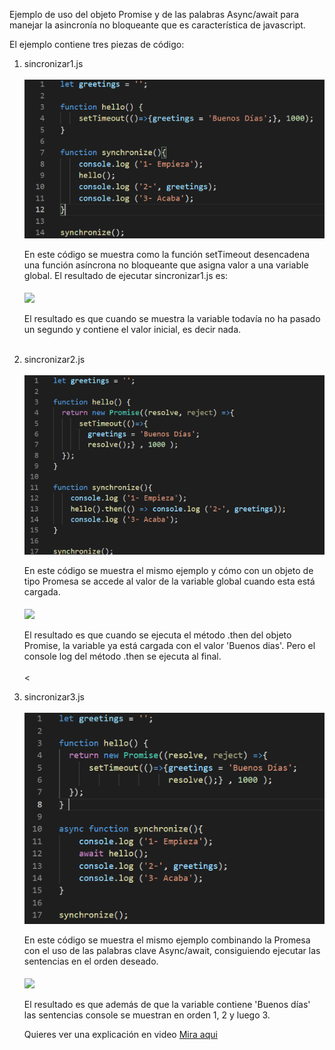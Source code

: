 Ejemplo de uso del objeto Promise y de las palabras Async/await para manejar la asincronía no bloqueante que es característica de javascript.

El ejemplo contiene tres piezas de código:

1) sincronizar1.js<br/><br/>
   <img style='vertical-align: middle' src='codigoSincronizar1.png'></img><br/><br/>
   En este código se muestra como la función setTimeout desencadena una función asíncrona no bloqueante que asigna valor a una variable global. El resultado de ejecutar
   sincronizar1.js es:<br/><br/>
   <img style='vertical-align: middle' src='ejecuciónSincronizar1.png'></img><br/><br/>
   El resultado es que cuando se muestra la variable todavía no ha pasado un segundo y contiene el valor inicial, es decir nada.<br/><br/>

2) sincronizar2.js<br/><br/>
   <img style='vertical-align: middle' src='codigoSincronizar2.png'></img><br/><br/>
   En este código se muestra el mismo ejemplo y cómo con un objeto de tipo Promesa se accede al valor de la variable global cuando esta está cargada.<br/><br/>
   <img style='vertical-align: middle' src='ejecuciónSincronizar2.png'></img><br/><br/>
   El resultado es que cuando se ejecuta el método .then del objeto Promise, la variable ya está cargada con el valor 'Buenos dias'. Pero el console log del método 
   .then se ejecuta al final.<br/><br/><
4) sincronizar3.js<br/><br/>
   <img style='vertical-align: middle' src='codigoSincronizar3.png'></img><br/><br/>
   En este código se muestra el mismo ejemplo combinando la Promesa con el uso de las palabras clave Async/await, consiguiendo ejecutar las sentencias
   en el orden deseado.<br/><br/>
   <img style='vertical-align: middle' src='ejecuciónSincronizar3.png'></img><br/><br/>
   El resultado es que además de que la variable contiene 'Buenos días' las sentencias console se muestran en orden 1, 2 y luego 3.
   
   Quieres ver una explicación en video <a href="https://youtu.be/zbfKBbQlFzw">Mira aqui<a/>
